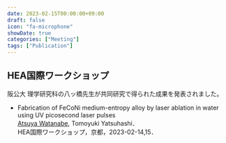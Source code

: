 ```yaml
---
date: 2023-02-15T00:00:00+09:00
draft: false
icon: "fa-microphone"
showDate: true
categories: ["Meeting"]
tags: ["Publication"]
---
```


## HEA国際ワークショップ
阪公大 理学研究科の八ッ橋先生が共同研究で得られた成果を発表されました。

* Fabrication of FeCoNi medium-entropy alloy by laser ablation in water using UV picosecond laser pulses  
<u>Atsuya Watanabe</u>, Tomoyuki Yatsuhashi．  
HEA国際ワークショップ，京都，2023-02-14,15．